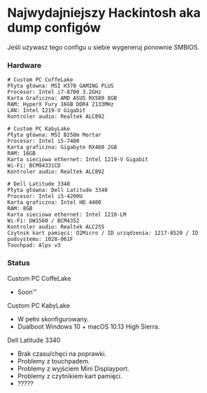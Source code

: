 # Najwydajniejszy Hackintosh aka dump configów
Jeśli używasz tego configu u siebie wygeneruj ponownie SMBIOS.

### Hardware 

```
# Custom PC CoffeLake
Płyta główna: MSI H370 GAMING PLUS
Procesor: Intel i7-8700 3.2GHz
Karta Graficzna: AMD ASUS RX580 8GB
RAM: HyperX Fury 16GB DDR4 2133MHz
LAN: Intel I219-V Gigabit
Kontroler audio: Realtek ALC892 
```
```
# Custom PC KabyLake
Płyta główna: MSI B250m Mortar
Procesor: Intel i5-7400
Karta graficzna: Gigabyte RX460 2GB
RAM: 16GB
Karta sieciowa ethernet: Intel I219-V Gigabit
Wi-Fi: BCM94331CD
Kontroler audio: Realtek ALC892
```
```
# Dell Latitude 3340
Płyta główna: Dell Latitude 3340
Procesor: Intel i5-4200U
Karta graficzna: Intel HD 4400
RAM: 8GB
Karta sieciowa ethernet: Intel I218-LM
Wi-Fi: DW1560 / BCM4352
Kontroler audio: Realtek ALC255
Czytnik kart pamięci: O2Micro / ID urządzenia: 1217-8520 / ID podsystemu: 1028-061F
Touchpad: Alps v3
```

### Status
Custom PC CoffeLake
+ Soon™


Custom PC KabyLake

+ W pełni skonfigurowany.
+ Dualboot Windows 10 + macOS 10.13 High Sierra.

Dell Latitude 3340

+ Brak czasu/chęci na poprawki.
+ Problemy z touchpadem.
+ Problemy z wyjściem Mini Displayport.
+ Problemy z czytnikiem kart pamięci.
+ ?????